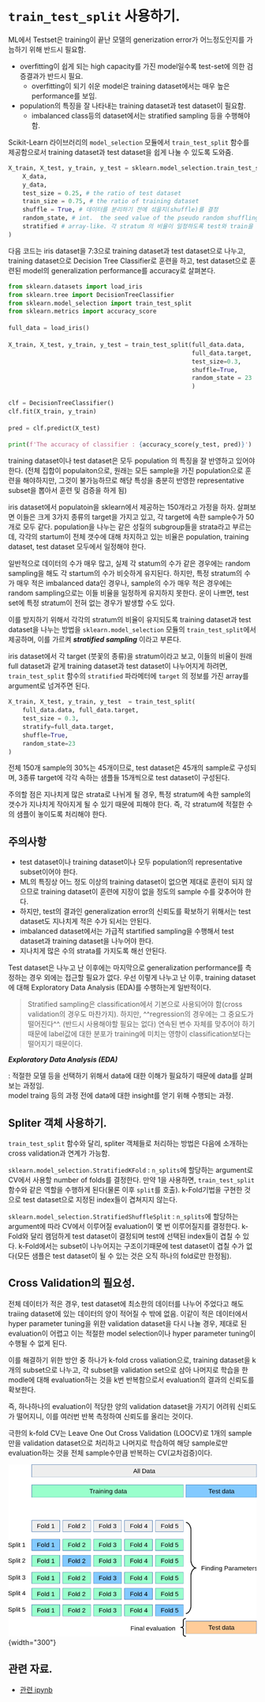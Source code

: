 # `train_test_split` 사용하기.

ML에서 Testset은 training이 끝난 모델의 generization error가 어느정도인지를 가늠하기 위해 반드시 필요함.

* overfitting이 쉽게 되는 high capacity를 가진 model일수록 test-set에 의한 검증결과가 반드시 필요.
    * overfitting이 되기 쉬운 model은 training dataset에서는 매우 높은 performance를 보임.
* population의 특징을 잘 나타내는 training dataset과 test dataset이 필요함.
    * imbalanced class등의 dataset에서는 stratified sampling 등을 수행해야함.

Scikit-Learn 라이브러리의 `model_selection` 모듈에서 `train_test_split` 함수를 제공함으로서 training dataset과 test dataset을 쉽게 나눌 수 있도록 도와줌.

```Python
X_train, X_test, y_train, y_test = sklearn.model_selection.train_test_split(
    X_data,
    y_data,
    test_size = 0.25, # the ratio of test dataset
    train_size = 0.75, # the ratio of training dataset
    shuffle = True, # 데이터를 분리하기 전에 섞을지(shuffle)를 결정
    random_state, # int.  the seed value of the pseudo random shuffling.
    stratified # array-like. 각 stratum 의 비율이 일정하도록 test와 train을 나누는데, strata를 나누기 위한 기준이 되는 array.
)
```

다음 코드는 iris dataset을 7:3으로 training dataset과 test dataset으로 나누고, training dataset으로 Decision Tree Classifier로 훈련을 하고, test dataset으로 훈련된 model의 generalization performance를 accuracy로 살펴본다.

```Python
from sklearn.datasets import load_iris
from sklearn.tree import DecisionTreeClassifier
from sklearn.model_selection import train_test_split
from sklearn.metrics import accuracy_score

full_data = load_iris()

X_train, X_test, y_train, y_test = train_test_split(full_data.data,
                                                    full_data.target,
                                                    test_size=0.3, 
                                                    shuffle=True,
                                                    random_state = 23
                                                    )

clf = DecisionTreeClassifier()
clf.fit(X_train, y_train)

pred = clf.predict(X_test)

print(f'The accuracy of classifier : {accuracy_score(y_test, pred)}')
```

training dataset이나 test dataset은 모두 population 의 특징을 잘 반영하고 있어야 한다. (전체 집합이 populaiton으로, 원래는 모든 sample을 가진 population으로 훈련을 해야하지만, 그것이 불가능하므로 해당 특성을 충분히 반영한 representative subset을 뽑아서 훈련 및 검증을 하게 됨)

iris dataset에서 populatoin을 sklearn에서 제공하는 150개라고 가정을 하자. 살펴보면 이들은 크게 3가지 종류의 target을 가지고 있고, 각 target에 속한 sample수가 50개로 모두 같다. population을 나누는 같은 성질의 subgroup들을 strata라고 부르는데, 각각의 startum이 전체 갯수에 대해 차지하고 있는 비율은 population, training dataset, test dataset 모두에서 일정해야 한다.

일반적으로 데이터의 수가 매우 많고, 실제 각 statum의 수가 같은 경우에는 random sampling을 해도 각 startum의 수가 비슷하게 유지된다. 하지만, 특정 stratum의 수가 매우 적은 imbalanced data인 경우나, sample의 수가 매우 적은 경우에는 random sampling으로는 이들 비율을 일정하게 유지하지 못한다. 운이 나쁘면, test set에 특정 stratum이 전혀 없는 경우가 발생할 수도 있다.

이를 방지하기 위해서 각각의 stratum의 비율이 유지되도록 training dataset과 test dataset을 나누는 방법을 
`sklearn.model_selection` 모듈의 `train_test_split`에서 제공하며, 이를 가르켜 ***stratified sampling*** 이라고 부른다.

iris dataset에서 각 target (붓꽃의 종류)을 stratum이라고 보고, 이들의 비율이 원래 full dataset과 같게 training dataset과 test dataset이 나누어지게 하려면, `train_test_split` 함수의 `stratified` 파라메터에 `target` 의 정보를 가진 array를 argument로 넘겨주면 된다.

```Python
X_train, X_test, y_train, y_test  = train_test_split(
    full_data.data, full_data.target,
    test_size = 0.3,
    stratify=full_data.target,
    shuffle=True,
    random_state=23
)
```

전체 150개 sample의 30%는 45개이므로, test dataset은 45개의 sample로 구성되며, 3종류 target에 각각 속하는 샘플들 15개씩으로 test dataset이 구성된다.

주의할 점은 지나치게 많은 strata로 나뉘게 될 경우, 특정 stratum에 속한 sample의 갯수가 지나치게 작아지게 될 수 있기 때문에 피해야 한다. 즉, 각 stratum에 적절한 수의 샘플이 놓이도록 처리해야 한다.

## 주의사항

* test dataset이나 training dataset이나 모두 population의 representative subset이어야 한다.
* ML의 특징상 어느 정도 이상의 training dataset이 없으면 제대로 훈련이 되지 않으므로 training dataset이 훈련에 지장이 없을 정도의 sample 수를 갖추어야 한다.
* 하지만, test의 결과인 generalization error의 신뢰도를 확보하기 위해서는 test dataset도 지나치게 적은 수가 되서는 안된다.
* imbalanced dataset에서는 가급적 startified sampling을 수행해서 test dataset과 training dataset을 나누어야 한다.
* 지나치게 많은 수의 strata를 가지도록 해선 안된다.

Test dataset은 나누고 난 이후에는 마지막으로 generalization performance를 측정하는 경우 외에는 접근할 필요가 없다. 우선 이렇게 나누고 난 이후, training dataset에 대해 Exploratory Data Analysis (EDA)를 수행하는게 일반적이다.

> Stratified sampling은 classification에서 기본으로 사용되어야 함(cross validation의 경우도 마찬가지). 하지만, ^^regression의 경우에는 그 중요도가 떨어진다^^. (반드시 사용해야할 필요는 없다) 연속된 변수 자체를 맞추어야 하기 때문에 label값에 대한 분포가 training에 미치는 영향이 classification보다는 떨어지기 때문이다. 

***Exploratory Data Analysis (EDA)*** 

: 적절한 모델 등을 선택하기 위해서 data에 대한 이해가 필요하기 때문에 data를 살펴보는 과정임.  
model traing 등의 과정 전에 data에 대한 insight를 얻기 위해 수행되는 과정.

## Spliter 객체 사용하기.

`train_test_split` 함수와 달리, spliter 객체들로 처리하는 방법은 다음에 소개하는 cross validation과 연계가 가능함.

`sklearn.model_selection.StratifiedKFold`
: `n_splits`에 할당하는 argument로 CV에서 사용할 number of folds를 결정한다. 만약 1을 사용하면, `train_test_split`함수와 같은 역할을 수행하게 된다(물론 이후 `split`를 호출). k-Fold기법을 구현한 것으로 test dataset으로 지정된 index들이 겹쳐지지 않는다.

`sklearn.model_selection.StratifiedShuffleSplit`
: `n_splits`에 할당하는 argument에 따라 CV에서 이루어질 evaluation이 몇 번 이루어질지를 결정한다. k-Fold와 달리 램덤하게 test dataset이 결정되며 test에 선택된 index들이 겹칠 수 있다. k-Fold에서는 subset이 나누어지는 구조이기때문에 test dataset이 겹칠 수가 없다(모든 샘플은 test dataset이 될 수 있는 것은 오직 하나의 fold로만 한정됨).

## Cross Validation의 필요성.

전체 데이터가 적은 경우, test dataset에 최소한의 데이터를 나누어 주었다고 해도 traiing dataset에 있는 데이터의 양이 적어질 수 밖에 없음. 이같이 적은 데이터에서 hyper parameter tuning을 위한 validation dataset을 다시 나눌 경우, 제대로 된 evaluation이 어렵고 이는 적절한 model selection이나 hyper parameter tuning이 수행될 수 없게 된다.

이를 해결하기 위한 방안 중 하나가 k-fold cross valiation으로, training dataset을 k개의 subset으로 나누고, 각 subset을 validation set으로 삼아 나머지로 학습을 한 modle에 대해 evaluation하는 것을 k번 반복함으로서 evaluation의 결과의 신뢰도를 확보한다.

즉, 하나하나의 evaluation이 적당한 양의 validation dataset을 가지기 어려워 신뢰도가 떨어지니, 
이를 여러번 반복 측정하여 신뢰도를 올리는 것이다. 

극한의 k-fold CV는 Leave One Out Cross Validation (LOOCV)로 
1개의 sample만을 validation dataset으로 처리하고 
나머지로 학습하여 해당 sample로만 evaluation하는 것을 전체 sample수만큼 반복하는 CV(교차검증)이다.

![](../img/ch01/grid_search_cross_validation.png){width="300"}

## 관련 자료.

* [관련 ipynb](https://gist.github.com/dsaint31x/8c390531d7b79478898d928f4a691b8b)
